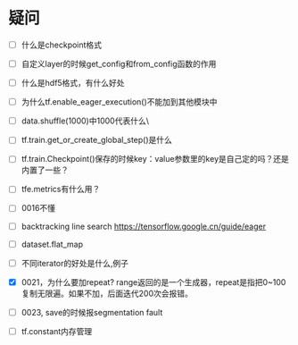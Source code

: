 # 疑问

- [ ] 什么是checkpoint格式
- [ ] 自定义layer的时候get_config和from_config函数的作用
- [ ] 什么是hdf5格式，有什么好处
- [ ] 为什么tf.enable_eager_execution()不能加到其他模块中
- [ ] data.shuffle(1000)中1000代表什么\
- [ ] tf.train.get_or_create_global_step()是什么
- [ ] tf.train.Checkpoint()保存的时候key：value参数里的key是自己定的吗？还是内置了一些？
- [ ] tfe.metrics有什么用？
- [ ] 0016不懂
- [ ] backtracking line search https://tensorflow.google.cn/guide/eager
- [ ] dataset.flat_map
- [ ] 不同iterator的好处是什么,例子
- [x] 0021，为什么要加repeat? range返回的是一个生成器，repeat是指把0~100复制无限遍。如果不加，后面迭代200次会报错。
- [ ] 0023, save的时候报segmentation fault
- [ ] tf.constant内存管理
    
    
